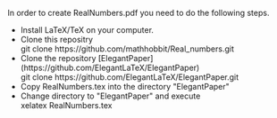 In order to create RealNumbers.pdf you need to do the following steps.
<ul>
<li> Install LaTeX/TeX on your computer.</li>
<li> Clone this repositry <br/>
 git clone  https://github.com/mathhobbit/Real_numbers.git
</li>
<li> Clone the repository [ElegantPaper](https://github.com/ElegantLaTeX/ElegantPaper) <br/>
  git clone https://github.com/ElegantLaTeX/ElegantPaper.git
</li>
<li> Copy RealNumbers.tex into the directory "ElegantPaper"</li>
 <li>Change directory to "ElegantPaper"  and execute <br/>
     xelatex RealNumbers.tex
 </li> 
</ul>
